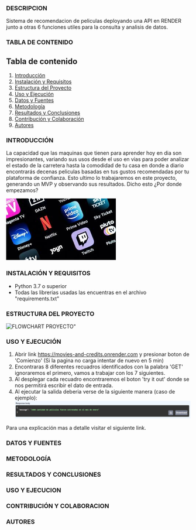 ### **DESCRIPCION**
Sistema de recomendacion de peliculas deployando una API en RENDER junto a otras 6 funciones utiles para la consulta y analisis de datos.
### **TABLA DE CONTENIDO**
## Tabla de contenido
1. [Introducción](#introducción)
2. [Instalación y Requisitos](#instalación-y-requisitos)
3. [Estructura del Proyecto](#estructura-del-proyecto)
4. [Uso y Ejecución](#uso-y-ejecución)
5. [Datos y Fuentes](#datos-y-fuentes)
6. [Metodología](#metodología)
7. [Resultados y Conclusiones](#resultados-y-conclusiones)
8. [Contribución y Colaboración](#contribución-y-colaboracion)
9. [Autores](#autores)
### **INTRODUCCIÓN**
La capacidad que las maquinas que tienen para aprender hoy en dia son impresionantes, variando sus usos desde el uso en vias para poder analizar el estado de la carretera hasta la comodidad de tu casa en donde a diario encontrarás decenas peliculas basadas en tus gustos recomendadas por tu plataforma de confianza. Esto ultimo lo trabajaremos en este proyecto, generando un MVP y observando sus resultados. Dicho esto ¿Por donde empezamos?

![Plataformas](images/plataformas.jpeg)

### **INSTALACIÓN Y REQUISITOS**
- Python 3.7 o superior
- Todas las librerias usadas las encuentras en el archivo "requirements.txt"
### **ESTRUCTURA DEL PROYECTO**
![FLOWCHART PROYECTO"](images/flowchart.gif)
### **USO Y EJECUCIÓN**
 1. Abrir link https://movies-and-credits.onrender.com y presionar boton de 'Comienzo' (Si la pagina no carga intentar de nuevo en 5 min)
 2. Encontraras 8 diferentes recuadros identificados con la palabra 'GET' ignoraremos el primero, vamos a trabajar con los 7 siguientes.
 3. Al desplegar cada recuadro encontraremos el boton 'try it out' donde se nos permitirá escribir el dato de entrada.
 4. Al ejecutar la salida deberia verse de la siguiente manera (caso de ejemplo):
    ![Response body](images/responsebody.png)
    
 Para una explicación mas a detalle visitar el siguiente link.
### **DATOS Y FUENTES**
### **METODOLOGÍA**
### **RESULTADOS Y CONCLUSIONES**
### **USO Y EJECUCION**
### **CONTRIBUCIÓN Y COLABORACION**
### **AUTORES**




